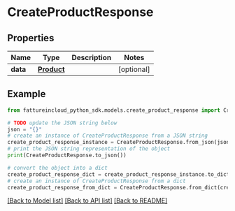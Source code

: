 # CreateProductResponse


## Properties

Name | Type | Description | Notes
------------ | ------------- | ------------- | -------------
**data** | [**Product**](Product.md) |  | [optional] 

## Example

```python
from fattureincloud_python_sdk.models.create_product_response import CreateProductResponse

# TODO update the JSON string below
json = "{}"
# create an instance of CreateProductResponse from a JSON string
create_product_response_instance = CreateProductResponse.from_json(json)
# print the JSON string representation of the object
print(CreateProductResponse.to_json())

# convert the object into a dict
create_product_response_dict = create_product_response_instance.to_dict()
# create an instance of CreateProductResponse from a dict
create_product_response_from_dict = CreateProductResponse.from_dict(create_product_response_dict)
```
[[Back to Model list]](../README.md#documentation-for-models) [[Back to API list]](../README.md#documentation-for-api-endpoints) [[Back to README]](../README.md)


